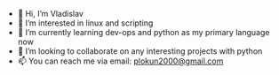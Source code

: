 - 👋 Hi, I’m Vladislav
- 👀 I’m interested in linux and scripting
- 🌱 I’m currently learning dev-ops and python as my primary language now
- 💞️ I’m looking to collaborate on any interesting projects with python
- 📫 You can reach me via email: plokun2000@gmail.com

<!---
Qui-Gon-Jin/Qui-Gon-Jin is a ✨ special ✨ repository because its `README.md` (this file) appears on your GitHub profile.
You can click the Preview link to take a look at your changes.
--->
